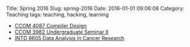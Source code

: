 Title: Spring 2016
Slug: spring-2016
Date: 2016-01-01 09:06:06
Category: Teaching
tags: teaching, hacking, learning

* [CCOM 4087 Compiler Design]({filename}/pages/teaching/compilers2016.rst)
* [CCOM 3982 Undergraduate Seminar II]({filename}/pages/teaching/seminar2.rst)
* [INTD 8605 Data Analysis in Cancer Research]({filename}/pages/teaching/data-cancer.md)
